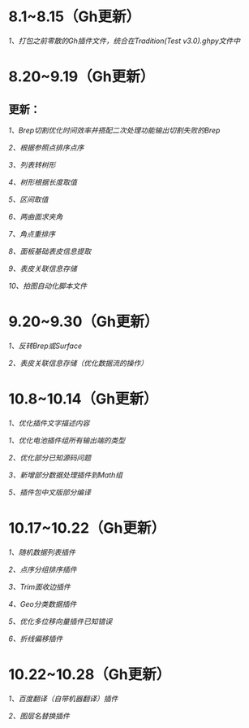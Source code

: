 # 8.1~8.15（Gh更新）

*1、打包之前零散的Gh插件文件，统合在Tradition(Test v3.0).ghpy文件中*

# 8.20~9.19（Gh更新）

## **更新：**

*1、Brep切割优化时间效率并搭配二次处理功能输出切割失败的Brep*

*2、根据参照点排序点序*

*3、列表转树形*

*4、树形根据长度取值*

*5、区间取值*

*6、两曲面求夹角*

*7、角点重排序*

*8、面板基础表皮信息提取*

*9、表皮关联信息存储*

*10、拍图自动化脚本文件*

# 9.20~9.30（Gh更新）

*1、反转Brep或Surface*

*2、表皮关联信息存储（优化数据流的操作）*

# 10.8~10.14（Gh更新）

*1、优化插件文字描述内容*

*1、优化电池插件组所有输出端的类型*

*2、优化部分已知源码问题*

*3、新增部分数据处理插件到Math组*

*5、插件包中文版部分编译*

# 10.17~10.22（Gh更新）

*1、随机数据列表插件*

*2、点序分组排序插件*

*3、Trim面收边插件*

*4、Geo分类数据插件*

*5、优化多位移向量插件已知错误*

*6、折线偏移插件*

# 10.22~10.28（Gh更新）

*1、百度翻译（自带机器翻译）插件*

*2、图层名替换插件*